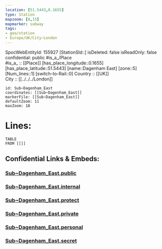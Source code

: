 ```yaml
---
location: [51.5443,0.1655] 
type: Station 
mapzoom: [8,15] 
mapmarker: subway 
tags:
- geo/station
- Europe/UK/City~London
---
```

SpocWebEntityId: 155927
[StationSId::] 
isDeleted: false
isReadOnly: false
confidential: public
#is_a_/Place  
#is_a_ :: [[Place]] 
[has_place_longitude::0.1655] 
[has_place_latitude::51.5443] 
[name::Dagenham East] 
[zone::5] 
[Num_lines::1] 
[switch-to-Rail::0] 
Country :: [[UK]]  
City :: [[../../../London]]  


```leaflet
id: Sub~Dagenham_East
coordinates: [[Sub~Dagenham_East]] 
markerFile: [[Sub~Dagenham_East]] 
defaultZoom: 11 
maxZoom: 18
```


# Lines: 
```dataview
TABLE 
FROM [[]] 
```


## Confidential Links & Embeds: 

### [Sub~Dagenham_East.public](/_public/\Earth\Continent\Europe\Europe~North\UK\England\Regions~England\London,Greater\cities~GreaterLondon\Underground\StationSub~Dagenham_East.public.md) 

### [Sub~Dagenham_East.internal](/_internal/\Earth\Continent\Europe\Europe~North\UK\England\Regions~England\London,Greater\cities~GreaterLondon\Underground\StationSub~Dagenham_East.internal.md) 

### [Sub~Dagenham_East.protect](/_protect/\Earth\Continent\Europe\Europe~North\UK\England\Regions~England\London,Greater\cities~GreaterLondon\Underground\StationSub~Dagenham_East.protect.md) 

### [Sub~Dagenham_East.private](/_private/\Earth\Continent\Europe\Europe~North\UK\England\Regions~England\London,Greater\cities~GreaterLondon\Underground\StationSub~Dagenham_East.private.md) 

### [Sub~Dagenham_East.personal](/_personal/\Earth\Continent\Europe\Europe~North\UK\England\Regions~England\London,Greater\cities~GreaterLondon\Underground\StationSub~Dagenham_East.personal.md) 

### [Sub~Dagenham_East.secret](/_secret/\Earth\Continent\Europe\Europe~North\UK\England\Regions~England\London,Greater\cities~GreaterLondon\Underground\StationSub~Dagenham_East.secret.md)

